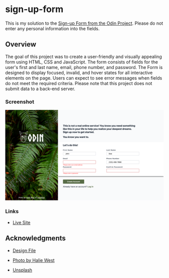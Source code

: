 # sign-up-form

This is my solution to the [Sign-up Form from the Odin Project](https://www.theodinproject.com/lessons/node-path-intermediate-html-and-css-sign-up-form). Please do not enter any personal information into the fields.

## Overview

The goal of this project was to create a user-friendly and visually appealing form using HTML, CSS and JavaScript. The form consists of fields for the user's first and last name, email, phone number, and password. The Form is designed to display focused, invalid, and hover states for all interactive elements on the page. Users can expect to see error messages when fields do not meet the required criteria. Please note that this project does not submit data to a back-end server.

### Screenshot

![](./docs/sign-up-form.png)

### Links

- [Live Site](https://dasmith963.github.io/sign-up-form/)

## Acknowledgments

- [Design File](https://cdn.statically.io/gh/TheOdinProject/curriculum/5f37d43908ef92499e95a9b90fc3cc291a95014c/html_css/project-sign-up-form/sign-up-form.png)

- [Photo by Halie West](https://unsplash.com/@haliewestphoto?utm_source=unsplash&utm_medium=referral&utm_content=creditCopyText)

- [Unsplash](https://unsplash.com/photos/25xggax4bSA?utm_source=unsplash&utm_medium=referral&utm_content=creditCopyText)




  



